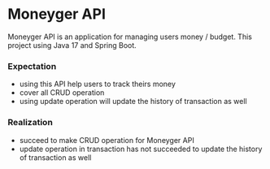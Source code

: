 # Moneyger API

Moneyger API is an application for managing users money / budget. This project using Java 17 and Spring Boot.

### Expectation
- using this API help users to track theirs money
- cover all CRUD operation 
- using update operation will update the history of transaction as well

### Realization
- succeed to make CRUD operation for Moneyger API
- update operation in transaction has not succeeded to update the history of transaction as well
